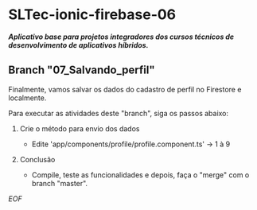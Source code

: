 # SLTec-ionic-firebase-06
__*Aplicativo base para projetos integradores dos cursos técnicos de desenvolvimento de aplicativos híbridos.*__

## Branch "07_Salvando_perfil"

Finalmente, vamos salvar os dados do cadastro de perfil no Firestore e localmente.

Para executar as atividades deste "branch", siga os passos abaixo:

1) Crie o método para envio dos dados

	- Edite 'app/components/profile/profile.component.ts' &rarr; 1 à 9
	
2) Conclusão

	- Compile, teste as funcionalidades e depois, faça o "merge" com o branch "master".

*EOF*